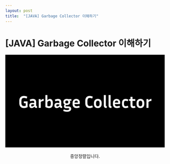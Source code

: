 ```yaml
---
layout: post
title:  "[JAVA] Garbage Collector 이해하기"
---
```


# [JAVA] Garbage Collector 이해하기

<div style="text-align: center;">
  <img src="https://github.com/GilDoYean/GilDoYean.github.io/blob/master/assets/GarbageCollector.png" alt="Garbage Collector" />
  <p>중앙정렬입니다.</p>
</div>
